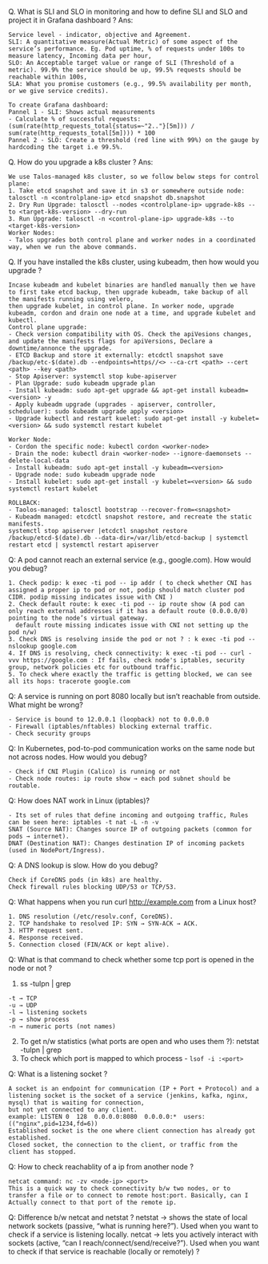 Q. What is SLI and SLO in monitoring and how to define SLI and SLO and project it in Grafana dashboard ?
Ans: 
```
Service level - indicator, objective and Agreement. 
SLI: A quantitative measure(Actual Metric) of some aspect of the service’s performance. Eg. Pod uptime, % of requests under 100s to measure latency, Incoming data per hour, 
SLO: An Acceptable target value or range of SLI (Threshold of a metric). 99.9% the service should be up, 99.5% requests should be reachable within 100s,
SLA: What you promise customers (e.g., 99.5% availability per month, or we give service credits).

To create Grafana dashboard:
Pannel 1 - SLI: Shows actual measurements
- Calculate % of successful requests: (sum(rate(http_requests_total{status=~"2.."}[5m])) / sum(rate(http_requests_total[5m]))) * 100
Pannel 2 - SLO: Create a threshold (red line with 99%) on the gauge by hardcoding the target i.e 99.5%.
```

Q. How do you upgrade a k8s cluster ?
Ans:
```
We use Talos-managed k8s cluster, so we follow below steps for control plane:
1. Take etcd snapshot and save it in s3 or somewhere outside node: talosctl -n <controlplane-ip> etcd snapshot db.snapshot
2. Dry Run Upgrade: talosctl --nodes <controlplane-ip> upgrade-k8s --to <target-k8s-version> --dry-run
3. Run Upgrade: talosctl -n <control-plane-ip> upgrade-k8s --to <target-k8s-version>
Worker Nodes:
- Talos upgrades both control plane and worker nodes in a coordinated way, when we run the above commands.
```

Q. If you have installed the k8s cluster, using kubeadm, then how would you upgrade ?
```
Incase kubeadm and kubelet binaries are handled manually then we have to first take etcd backup, then upgrade kubeadm, take backup of all the manifests running using velero,
then upgrade kubelet, in control plane. In worker node, upgrade kubeadm, cordon and drain one node at a time, and upgrade kubelet and kubectl. 
Control plane upgrade:
- Check version compatibility with OS. Check the apiVesions changes, and update the manifests flags for apiVersions, Declare a downtime/annonce the upgrade.
- ETCD Backup and store it externally: etcdctl snapshot save /backup/etc-$(date).db --endpoints=https//<> --ca-crt <path> --cert <path> --key <path>
- Stop Apiserver: systemctl stop kube-apiserver
- Plan Upgrade: sudo kubeadm upgrade plan
- Install kubeadm: sudo apt-get upgrade && apt-get install kubeadm=<version> -y
- Apply kubeadm upgrade (upgrades - apiserver, controller, scheduluer): sudo kubeadm upgrade apply <version>
- Upgrade kubectl and restart kuelet: sudo apt-get install -y kubelet=<version> && sudo systemctl restart kubelet

Worker Node:
- Cordon the specific node: kubectl cordon <worker-node>
- Drain the node: kubectl drain <worker-node> --ignore-daemonsets --delete-local-data
- Install kubeadm: sudo apt-get install -y kubeadm=<version>
- Upgrade node: sudo kubeadm upgrade node
- Install kubelet: sudo apt-get install -y kubelet=<version> && sudo systemctl restart kubelet

ROLLBACK: 
- Taolos-managed: talosctl bootstrap --recover-from=<snapshot>
- Kubeadm managed: etcdctl snapshot restore, and recreate the static manifests. 
systemctl stop apiserver |etcdctl snapshot restore /backup/etcd-$(date).db --data-dir=/var/lib/etcd-backup | systemctl restart etcd | systemctl restart apiserver
```

Q: A pod cannot reach an external service (e.g., google.com). How would you debug?
```
1. Check podip: k exec -ti pod -- ip addr ( to check whether CNI has assigned a proper ip to pod or not, podip should match cluster pod CIDR. podip missing indicates issue with CNI )
2. Check default route: k exec -ti pod -- ip route show (A pod can only reach external addresses if it has a default route (0.0.0.0/0) pointing to the node’s virtual gateway. 
  default route missing indicates issue with CNI not setting up the pod n/w)
3. Check DNS is resolving inside the pod or not ? : k exec -ti pod -- nslookup google.com
4. If DNS is resolving, check connectivity: k exec -ti pod -- curl -vvv https://google.com : If fails, check node's iptables, security group, network policies etc for outbound traffic.
5. To check where exactly the traffic is getting blocked, we can see all its hops: tracerote google.com
```

Q: A service is running on port 8080 locally but isn’t reachable from outside. What might be wrong?
```
- Service is bound to 12.0.0.1 (loopback) not to 0.0.0.0
- Firewall (iptables/nftables) blocking external traffic.
- Check security groups
```

Q: In Kubernetes, pod-to-pod communication works on the same node but not across nodes. How would you debug?
```
- Check if CNI Plugin (Calico) is running or not 
- Check node routes: ip route show → each pod subnet should be routable.
```

Q: How does NAT work in Linux (iptables)?
```
- Its set of rules that define incoming and outgoing traffic, Rules can be seen here: iptables -t nat -L -n -v
SNAT (Source NAT): Changes source IP of outgoing packets (common for pods → internet).
DNAT (Destination NAT): Changes destination IP of incoming packets (used in NodePort/Ingress).
```

Q: A DNS lookup is slow. How do you debug?
```
Check if CoreDNS pods (in k8s) are healthy.
Check firewall rules blocking UDP/53 or TCP/53.
```

Q: What happens when you run curl http://example.com from a Linux host?
```
1. DNS resolution (/etc/resolv.conf, CoreDNS).
2. TCP handshake to resolved IP: SYN → SYN-ACK → ACK.
3. HTTP request sent.
4. Response received.
5. Connection closed (FIN/ACK or kept alive).
```

Q: What is that command to check whether some tcp port is opened in the node or not ?
1. ss -tulpn | grep <port>
```
-t → TCP
-u → UDP
-l → listening sockets
-p → show process
-n → numeric ports (not names)
```
2. To get n/w statistics (what ports are open and who uses them ?): netstat -tulpn | grep <port>
3. To check which port is mapped to which process - `lsof -i :<port>`

Q: What is a listening socket ?
```
A socket is an endpoint for communication (IP + Port + Protocol) and a listening socket is the socket of a service (jenkins, kafka, nginx, mysql) that is waiting for connection, 
but not yet connected to any client.
example: LISTEN 0  128  0.0.0.0:8080  0.0.0.0:*  users:(("nginx",pid=1234,fd=6))
Established socket is the one where client connection has already got established.
Closed socket, the connection to the client, or traffic from the client has stopped.
```

Q: How to check reachablity of a ip from another node ?
```
netcat command: nc -zv <node-ip> <port>
This is a quick way to check connectivity b/w two nodes, or to transfer a file or to connect to remote host:port. Basically, can I Actually connect to that port of the remote ip.
```

Q: Difference b/w netcat and netstat ?
netstat → shows the state of local network sockets (passive, “what is running here?”). Used when you want to check if a service is listening locally.
netcat → lets you actively interact with sockets (active, “can I reach/connect/send/receive?”). Used when you want to check if that service is reachable (locally or remotely) ?
